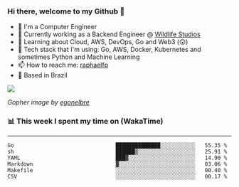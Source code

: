 ### Hi there, welcome to my Github 👋

- 📖 I'm a Computer Engineer
- 🔭 Currently working as a Backend Engineer @ [Wildlife Studios](https://wildlifestudios.com/)
- 🌱 Learning about Cloud, AWS, DevOps, Go and Web3 (😲)
- 🚀 Tech stack that I'm using: Go, AWS, Docker, Kubernetes and sometimes Python and Machine Learning
- 📫 How to reach me: [raphaelfp](https://linkedin.com/in/raphaelfp)
- 🏡 Based in Brazil

![](https://github.com/raphaelfp/gophers/blob/master/.thumb/animation/morning-coffee-3x.gif)

*Gopher image by [egonelbre](https://github.com/egonelbre/)*

### 📊 This week I spent my time on (WakaTime)

---

<!--START_SECTION:waka-->

```text
Go                                ██████████████░░░░░░░░░░░   55.35 %
sh                                ██████▒░░░░░░░░░░░░░░░░░░   25.91 %
YAML                              ███▓░░░░░░░░░░░░░░░░░░░░░   14.90 %
Markdown                          ▓░░░░░░░░░░░░░░░░░░░░░░░░   03.06 %
Makefile                          ░░░░░░░░░░░░░░░░░░░░░░░░░   00.40 %
CSV                               ░░░░░░░░░░░░░░░░░░░░░░░░░   00.17 %
```

<!--END_SECTION:waka-->
